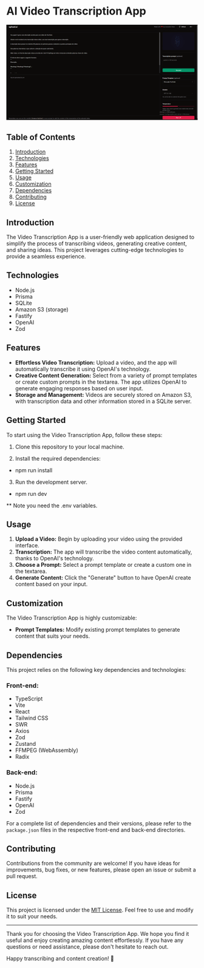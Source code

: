 # AI Video Transcription App

![SCREENSHOT](./public/screenshot.png)

## Table of Contents

1. [Introduction](#introduction)
2. [Technologies](#technologies)
3. [Features](#features)
4. [Getting Started](#getting-started)
5. [Usage](#usage)
6. [Customization](#customization)
7. [Dependencies](#dependencies)
8. [Contributing](#contributing)
9. [License](#license)

## Introduction

The Video Transcription App is a user-friendly web application designed to simplify the process of transcribing videos, generating creative content, and sharing ideas. This project leverages cutting-edge technologies to provide a seamless experience.

## Technologies

- Node.js
- Prisma
- SQLite
- Amazon S3 (storage)
- Fastify
- OpenAI
- Zod

## Features

- **Effortless Video Transcription:** Upload a video, and the app will automatically transcribe it using OpenAI's technology.
- **Creative Content Generation:** Select from a variety of prompt templates or create custom prompts in the textarea. The app utilizes OpenAI to generate engaging responses based on user input.
- **Storage and Management:** Videos are securely stored on Amazon S3, with transcription data and other information stored in a SQLite server.

## Getting Started

To start using the Video Transcription App, follow these steps:

1. Clone this repository to your local machine.

2. Install the required dependencies:

- npm run install

3. Run the development server.

- npm run dev

\*\* Note you need the .env variables.

## Usage

1. **Upload a Video:** Begin by uploading your video using the provided interface.
2. **Transcription:** The app will transcribe the video content automatically, thanks to OpenAI's technology.
3. **Choose a Prompt:** Select a prompt template or create a custom one in the textarea.
4. **Generate Content:** Click the "Generate" button to have OpenAI create content based on your input.

## Customization

The Video Transcription App is highly customizable:

- **Prompt Templates:** Modify existing prompt templates to generate content that suits your needs.

## Dependencies

This project relies on the following key dependencies and technologies:

### Front-end:

- TypeScript
- Vite
- React
- Tailwind CSS
- SWR
- Axios
- Zod
- Zustand
- FFMPEG (WebAssembly)
- Radix

### Back-end:

- Node.js
- Prisma
- Fastify
- OpenAI
- Zod

For a complete list of dependencies and their versions, please refer to the `package.json` files in the respective front-end and back-end directories.

## Contributing

Contributions from the community are welcome! If you have ideas for improvements, bug fixes, or new features, please open an issue or submit a pull request.

## License

This project is licensed under the [MIT License](LICENSE). Feel free to use and modify it to suit your needs.

---

Thank you for choosing the Video Transcription App. We hope you find it useful and enjoy creating amazing content effortlessly. If you have any questions or need assistance, please don't hesitate to reach out.

Happy transcribing and content creation! 🚀
